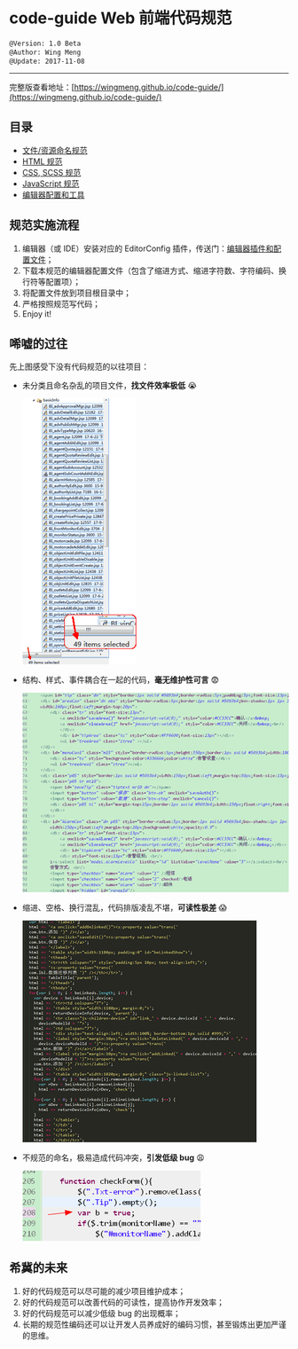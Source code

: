 # code-guide Web 前端代码规范
    @Version: 1.0 Beta
    @Author: Wing Meng
    @Update: 2017-11-08
---
完整版查看地址：[https://wingmeng.github.io/code-guide/](https://wingmeng.github.io/code-guide/)

## 目录
- [文件/资源命名规范](https://wingmeng.github.io/code-guide/index.html#fileNaming)
- [HTML 规范](https://wingmeng.github.io/code-guide/index.html#menuHtml)
- [CSS, SCSS 规范](https://wingmeng.github.io/code-guide/index.html#menuCSS)
- [JavaScript 规范](https://wingmeng.github.io/code-guide/index.html#menuJS)
- [编辑器配置和工具](https://wingmeng.github.io/code-guide/index.html#menuTools)

## 规范实施流程
1. 编辑器（或 IDE）安装对应的 EditorConfig 插件，传送门：[编辑器插件和配置文件](https://wingmeng.github.io/code-guide/index.html#menuTools)；
1. 下载本规范的编辑器配置文件（包含了缩进方式、缩进字符数、字符编码、换行符等配置项）；
1. 将配置文件放到项目根目录中；
1. 严格按照规范写代码；
1. Enjoy it!
 
## 唏嘘的过往
先上图感受下没有代码规范的以往项目：

- 未分类且命名杂乱的项目文件，**找文件效率极低** :sob:

    ![](doc/images/unclassified.png)

- 结构、样式、事件耦合在一起的代码，**毫无维护性可言** :fearful:

    ![](doc/images/coupling.png)

- 缩进、空格、换行混乱，代码排版凌乱不堪，**可读性极差** :scream:

    ![](doc/images/messy.png)

- 不规范的命名，极易造成代码冲突，**引发低级 bug** :weary:

    ![](doc/images/nonstandard.png)

## 希冀的未来
1. 好的代码规范可以尽可能的减少项目维护成本；
2. 好的代码规范可以改善代码的可读性，提高协作开发效率；
3. 好的代码规范可以减少低级 bug 的出现概率；
4. 长期的规范性编码还可以让开发人员养成好的编码习惯，甚至锻炼出更加严谨的思维。

